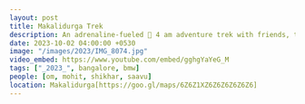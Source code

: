 ```yaml
---
layout: post
title: Makalidurga Trek
description: An adrenaline-fueled 🚀 4 am adventure trek with friends, trespassing 🚨 into woods. 🌄 Witnessed sun shifting sky into the hues of orange & pink. 🎨 An escapade eternally imprinted in our memories.🌟
date: 2023-10-02 04:00:00 +0530
image: "/images/2023/IMG_8074.jpg"
video_embed: https://www.youtube.com/embed/gghgYaYeG_M
tags: ["_2023_", bangalore, bmw]
people: [om, mohit, shikhar, saavu]
location: Makalidurga[https://goo.gl/maps/6Z6Z1XZ6Z6Z6Z6Z6Z6]
---
```


